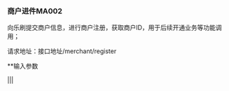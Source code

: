 ### 商户进件MA002 ###

向乐刷提交商户信息，进行商户注册，获取商户ID，用于后续开通业务等功能调用；

请求地址：接口地址/merchant/register

**输入参数

|||

